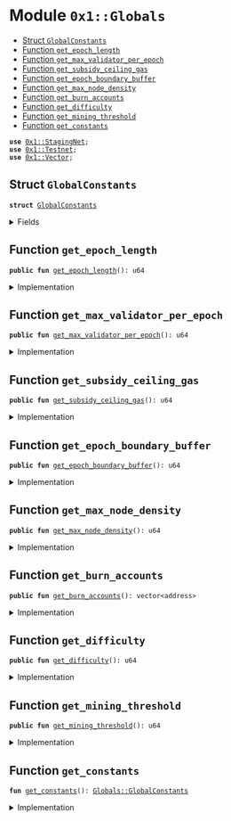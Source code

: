
<a name="0x1_Globals"></a>

# Module `0x1::Globals`



-  [Struct `GlobalConstants`](#0x1_Globals_GlobalConstants)
-  [Function `get_epoch_length`](#0x1_Globals_get_epoch_length)
-  [Function `get_max_validator_per_epoch`](#0x1_Globals_get_max_validator_per_epoch)
-  [Function `get_subsidy_ceiling_gas`](#0x1_Globals_get_subsidy_ceiling_gas)
-  [Function `get_epoch_boundary_buffer`](#0x1_Globals_get_epoch_boundary_buffer)
-  [Function `get_max_node_density`](#0x1_Globals_get_max_node_density)
-  [Function `get_burn_accounts`](#0x1_Globals_get_burn_accounts)
-  [Function `get_difficulty`](#0x1_Globals_get_difficulty)
-  [Function `get_mining_threshold`](#0x1_Globals_get_mining_threshold)
-  [Function `get_constants`](#0x1_Globals_get_constants)


<pre><code><b>use</b> <a href="Testnet.md#0x1_StagingNet">0x1::StagingNet</a>;
<b>use</b> <a href="Testnet.md#0x1_Testnet">0x1::Testnet</a>;
<b>use</b> <a href="Vector.md#0x1_Vector">0x1::Vector</a>;
</code></pre>



<a name="0x1_Globals_GlobalConstants"></a>

## Struct `GlobalConstants`



<pre><code><b>struct</b> <a href="Globals.md#0x1_Globals_GlobalConstants">GlobalConstants</a>
</code></pre>



<details>
<summary>Fields</summary>


<dl>
<dt>
<code>epoch_length: u64</code>
</dt>
<dd>

</dd>
<dt>
<code>max_validator_per_epoch: u64</code>
</dt>
<dd>

</dd>
<dt>
<code>epoch_boundary_buffer: u64</code>
</dt>
<dd>

</dd>
<dt>
<code>subsidy_ceiling_gas: u64</code>
</dt>
<dd>

</dd>
<dt>
<code>min_node_density: u64</code>
</dt>
<dd>

</dd>
<dt>
<code>max_node_density: u64</code>
</dt>
<dd>

</dd>
<dt>
<code>burn_accounts: vector&lt;address&gt;</code>
</dt>
<dd>

</dd>
<dt>
<code>difficulty: u64</code>
</dt>
<dd>

</dd>
<dt>
<code>epoch_mining_threshold: u64</code>
</dt>
<dd>

</dd>
</dl>


</details>

<a name="0x1_Globals_get_epoch_length"></a>

## Function `get_epoch_length`



<pre><code><b>public</b> <b>fun</b> <a href="Globals.md#0x1_Globals_get_epoch_length">get_epoch_length</a>(): u64
</code></pre>



<details>
<summary>Implementation</summary>


<pre><code><b>public</b> <b>fun</b> <a href="Globals.md#0x1_Globals_get_epoch_length">get_epoch_length</a>(): u64 {
   <a href="Globals.md#0x1_Globals_get_constants">get_constants</a>().epoch_length
}
</code></pre>



</details>

<a name="0x1_Globals_get_max_validator_per_epoch"></a>

## Function `get_max_validator_per_epoch`



<pre><code><b>public</b> <b>fun</b> <a href="Globals.md#0x1_Globals_get_max_validator_per_epoch">get_max_validator_per_epoch</a>(): u64
</code></pre>



<details>
<summary>Implementation</summary>


<pre><code><b>public</b> <b>fun</b> <a href="Globals.md#0x1_Globals_get_max_validator_per_epoch">get_max_validator_per_epoch</a>(): u64 {
   <a href="Globals.md#0x1_Globals_get_constants">get_constants</a>().max_validator_per_epoch
}
</code></pre>



</details>

<a name="0x1_Globals_get_subsidy_ceiling_gas"></a>

## Function `get_subsidy_ceiling_gas`



<pre><code><b>public</b> <b>fun</b> <a href="Globals.md#0x1_Globals_get_subsidy_ceiling_gas">get_subsidy_ceiling_gas</a>(): u64
</code></pre>



<details>
<summary>Implementation</summary>


<pre><code><b>public</b> <b>fun</b> <a href="Globals.md#0x1_Globals_get_subsidy_ceiling_gas">get_subsidy_ceiling_gas</a>(): u64 {
   <a href="Globals.md#0x1_Globals_get_constants">get_constants</a>().subsidy_ceiling_gas
}
</code></pre>



</details>

<a name="0x1_Globals_get_epoch_boundary_buffer"></a>

## Function `get_epoch_boundary_buffer`



<pre><code><b>public</b> <b>fun</b> <a href="Globals.md#0x1_Globals_get_epoch_boundary_buffer">get_epoch_boundary_buffer</a>(): u64
</code></pre>



<details>
<summary>Implementation</summary>


<pre><code><b>public</b> <b>fun</b> <a href="Globals.md#0x1_Globals_get_epoch_boundary_buffer">get_epoch_boundary_buffer</a>(): u64 {
  <a href="Globals.md#0x1_Globals_get_constants">get_constants</a>().epoch_boundary_buffer
}
</code></pre>



</details>

<a name="0x1_Globals_get_max_node_density"></a>

## Function `get_max_node_density`



<pre><code><b>public</b> <b>fun</b> <a href="Globals.md#0x1_Globals_get_max_node_density">get_max_node_density</a>(): u64
</code></pre>



<details>
<summary>Implementation</summary>


<pre><code><b>public</b> <b>fun</b> <a href="Globals.md#0x1_Globals_get_max_node_density">get_max_node_density</a>(): u64 {
   <a href="Globals.md#0x1_Globals_get_constants">get_constants</a>().max_node_density
}
</code></pre>



</details>

<a name="0x1_Globals_get_burn_accounts"></a>

## Function `get_burn_accounts`



<pre><code><b>public</b> <b>fun</b> <a href="Globals.md#0x1_Globals_get_burn_accounts">get_burn_accounts</a>(): vector&lt;address&gt;
</code></pre>



<details>
<summary>Implementation</summary>


<pre><code><b>public</b> <b>fun</b> <a href="Globals.md#0x1_Globals_get_burn_accounts">get_burn_accounts</a>(): vector&lt;address&gt; {
   *&<a href="Globals.md#0x1_Globals_get_constants">get_constants</a>().burn_accounts
}
</code></pre>



</details>

<a name="0x1_Globals_get_difficulty"></a>

## Function `get_difficulty`



<pre><code><b>public</b> <b>fun</b> <a href="Globals.md#0x1_Globals_get_difficulty">get_difficulty</a>(): u64
</code></pre>



<details>
<summary>Implementation</summary>


<pre><code><b>public</b> <b>fun</b> <a href="Globals.md#0x1_Globals_get_difficulty">get_difficulty</a>(): u64 {
  <a href="Globals.md#0x1_Globals_get_constants">get_constants</a>().difficulty
}
</code></pre>



</details>

<a name="0x1_Globals_get_mining_threshold"></a>

## Function `get_mining_threshold`



<pre><code><b>public</b> <b>fun</b> <a href="Globals.md#0x1_Globals_get_mining_threshold">get_mining_threshold</a>(): u64
</code></pre>



<details>
<summary>Implementation</summary>


<pre><code><b>public</b> <b>fun</b> <a href="Globals.md#0x1_Globals_get_mining_threshold">get_mining_threshold</a>(): u64 {
  <a href="Globals.md#0x1_Globals_get_constants">get_constants</a>().epoch_mining_threshold
}
</code></pre>



</details>

<a name="0x1_Globals_get_constants"></a>

## Function `get_constants`



<pre><code><b>fun</b> <a href="Globals.md#0x1_Globals_get_constants">get_constants</a>(): <a href="Globals.md#0x1_Globals_GlobalConstants">Globals::GlobalConstants</a>
</code></pre>



<details>
<summary>Implementation</summary>


<pre><code><b>fun</b> <a href="Globals.md#0x1_Globals_get_constants">get_constants</a>(): <a href="Globals.md#0x1_Globals_GlobalConstants">GlobalConstants</a>  {
  <b>let</b> coin_scale = 1000000; //<a href="Libra.md#0x1_Libra_scaling_factor">Libra::scaling_factor</a>&lt;GAS::T&gt;();
  <b>if</b> (<a href="Testnet.md#0x1_Testnet_is_testnet">Testnet::is_testnet</a>()) {
    <b>return</b> <a href="Globals.md#0x1_Globals_GlobalConstants">GlobalConstants</a> {
      epoch_length: 15,
      max_validator_per_epoch: 10,
      epoch_boundary_buffer: 5,
      subsidy_ceiling_gas: 296 * coin_scale,
      min_node_density: 4,
      max_node_density: 300,
      burn_accounts: <a href="Vector.md#0x1_Vector_singleton">Vector::singleton</a>(0xDEADDEAD),
      difficulty: 100,
      epoch_mining_threshold: 1,
    }

  } <b>else</b> {
    <b>if</b> (<a href="Testnet.md#0x1_StagingNet_is_staging_net">StagingNet::is_staging_net</a>()){
    <b>return</b> <a href="Globals.md#0x1_Globals_GlobalConstants">GlobalConstants</a> {
      epoch_length: 1000,
      max_validator_per_epoch: 300,
      epoch_boundary_buffer: 100,
      subsidy_ceiling_gas: 8640000 * coin_scale,
      min_node_density: 4,
      max_node_density: 300,
      burn_accounts: <a href="Vector.md#0x1_Vector_singleton">Vector::singleton</a>(0xDEADDEAD),
      difficulty: 100,
      epoch_mining_threshold: 1,
    }
  } <b>else</b> {
      <b>return</b> <a href="Globals.md#0x1_Globals_GlobalConstants">GlobalConstants</a> {
      epoch_length: 128000, // approx 24 hours at 1.4 blocks/sec
      max_validator_per_epoch: 300, // max expected for BFT limits.
      epoch_boundary_buffer: 5000,
      // See <a href="LibraVMConfig.md#0x1_LibraVMConfig">LibraVMConfig</a> for gas constants:
      // Target max gas units per transaction 100000000
      // target max block time: 2 secs
      // target transaction per sec max gas: 20
      // uses "scaled representation", since there are no decimals.
      subsidy_ceiling_gas: 8640000 * coin_scale, // subsidy amount assumes 24 hour epoch lengths. Also needs <b>to</b> be adjusted for coin_scale the onchain representation of human readable value.
      min_node_density: 4,
      max_node_density: 300,
      burn_accounts: <a href="Vector.md#0x1_Vector_singleton">Vector::singleton</a>(0xDEADDEAD),
      difficulty: 5000000, //10 mins on macbook pro 2.5 ghz quadcore
      epoch_mining_threshold: 20,
      }
    }
  }
}
</code></pre>



</details>


[//]: # ("File containing references which can be used from documentation")
[ACCESS_CONTROL]: https://github.com/libra/lip/blob/master/lips/lip-2.md
[ROLE]: https://github.com/libra/lip/blob/master/lips/lip-2.md#roles
[PERMISSION]: https://github.com/libra/lip/blob/master/lips/lip-2.md#permissions
